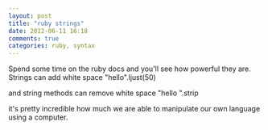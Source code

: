 ```yaml
---
layout: post
title: "ruby strings"
date: 2012-06-11 16:18
comments: true
categories: ruby, syntax
---
```


Spend some time on the ruby docs and you'll see how powerful they are. 
Strings can add white space
"hello".ljust(50) 

and string methods can remove white space
"hello               ".strip

it's pretty incredible how much we are able to manipulate our own language using a computer. 
